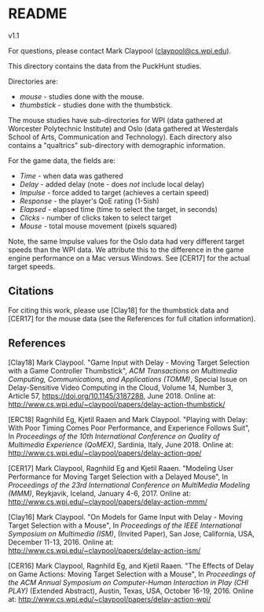 # README

v1.1

For questions, please contact Mark Claypool (claypool@cs.wpi.edu).

This directory contains the data from the PuckHunt studies.

Directories are:

+ *mouse* - studies done with the mouse.
+ *thumbstick* - studies done with the thumbstick.

The mouse studies have sub-directories for WPI (data gathered at
Worcester Polytechnic Institute) and Oslo (data gathered at Westerdals
School of Arts, Communication and Technology).  Each directory also
contains a "qualtrics" sub-directory with demographic information.

For the game data, the fields are:

+ *Time* - when data was gathered
+ *Delay* - added delay (note - does *not* include local delay)
+ *Impulse* - force added to target (achieves a certain speed)
+ *Response* - the player's QoE rating (1-5ish)
+ *Elapsed* -  elapsed time (time to select the target, in seconds)
+ *Clicks* - number of clicks taken to select target
+ *Mouse* - total mouse movement (pixels squared)

Note, the same Impulse values for the Oslo data had very different
target speeds than the WPI data.  We attribute this to the difference
in the game engine performance on a Mac versus Windows.  See [CER17]
for the actual target speeds.

## Citations

For citing this work, please use [Clay18] for the thumbstick data and
[CER17] for the mouse data (see the References for full citation
information).

## References

[Clay18] Mark Claypool. "Game Input with Delay - Moving Target
Selection with a Game Controller Thumbstick", *ACM Transactions on
Multimedia Computing, Communications, and Applications (TOMM)*,
Special Issue on Delay-Sensitive Video Computing in the Cloud, Volume
14, Number 3, Article 57, https://doi.org/10.1145/3187288, June
2018. Online at:
http://www.cs.wpi.edu/~claypool/papers/delay-action-thumbstick/

[ERC18] Ragnhild Eg, Kjetil Raaen and Mark Claypool. "Playing with
Delay: With Poor Timing Comes Poor Performance, and Experience Follows
Suit", In *Proceedings of the 10th International Conference on Quality
of Multimedia Experience (QoMEX)*, Sardinia, Italy, June 2018. Online
at: http://www.cs.wpi.edu/~claypool/papers/delay-action-qoe/

[CER17] Mark Claypool, Ragnhild Eg and Kjetil Raaen. "Modeling User
Performance for Moving Target Selection with a Delayed Mouse", In
*Proceedings of the 23rd International Conference on MultiMedia
Modeling (MMM)*, Reykjavik, Iceland, January 4-6, 2017. Online at:
http://www.cs.wpi.edu/~claypool/papers/delay-action-mmm/

[Clay16] Mark Claypool. "On Models for Game Input with Delay - Moving
Target Selection with a Mouse", In *Proceedings of the IEEE
International Symposium on Multimedia (ISM)*, (Invited Paper), San
Jose, California, USA, December 11-13, 2016. Online at:
http://www.cs.wpi.edu/~claypool/papers/delay-action-ism/

[CER16] Mark Claypool, Ragnhild Eg, and Kjetil Raaen. "The Effects of
Delay on Game Actions: Moving Target Selection with a Mouse", In
*Proceedings of the ACM Annual Symposium on Computer-Human Interaction
in Play (CHI PLAY)* (Extended Abstract), Austin, Texas, USA, October
16-19, 2016. Online at:
http://www.cs.wpi.edu/~claypool/papers/delay-action-wpi/
